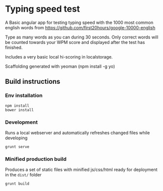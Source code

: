 # Typing speed test
A Basic angular app for testing typing speed with the 1000 most common english words from https://github.com/first20hours/google-10000-english

Type as many words as you can during 30 seconds. Only correct words will be counted towards your WPM score and displayed after the test has finished.

Includes a very basic local hi-scoring in localstorage.



Scaffolding generated with yeoman (npm install -g yo)

## Build instructions

### Env installation

```
npm install
bower install
```

### Development

Runs a local webserver and automatically refreshes changed files while developing

```
grunt serve
```

### Minified production build

Produces a set of static files with minified js/css/html ready for deployment in the ```dist/``` folder

```
grunt build
```





